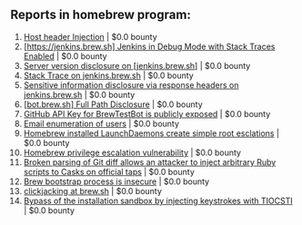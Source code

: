 ## Reports in homebrew program:
1. [Host header Injection](https://hackerone.com/reports/221908) | $0.0 bounty
2. [[https://jenkins.brew.sh] Jenkins in Debug Mode with Stack Traces Enabled](https://hackerone.com/reports/221833) | $0.0 bounty
3. [Server version disclosure on [jenkins.brew.sh]](https://hackerone.com/reports/221989) | $0.0 bounty
4. [Stack Trace on jenkins.brew.sh](https://hackerone.com/reports/222108) | $0.0 bounty
5. [Sensitive information disclosure via response headers on jenkins.brew.sh](https://hackerone.com/reports/222063) | $0.0 bounty
6. [[bot.brew.sh] Full Path Disclosure](https://hackerone.com/reports/222096) | $0.0 bounty
7. [GitHub API Key for BrewTestBot is publicly exposed](https://hackerone.com/reports/388740) | $0.0 bounty
8. [Email enumeration of users](https://hackerone.com/reports/221869) | $0.0 bounty
9. [Homebrew installed LaunchDaemons create simple root esclations](https://hackerone.com/reports/586251) | $0.0 bounty
10. [Homebrew privilege escalation vulnerability](https://hackerone.com/reports/593926) | $0.0 bounty
11. [Broken parsing of Git diff allows an attacker to inject arbitrary Ruby scripts to Casks on official taps](https://hackerone.com/reports/1167608) | $0.0 bounty
12. [Brew bootstrap process is insecure](https://hackerone.com/reports/1166535) | $0.0 bounty
13. [clickjacking at  brew.sh](https://hackerone.com/reports/1245972) | $0.0 bounty
14. [Bypass of the installation sandbox by injecting keystrokes with TIOCSTI](https://hackerone.com/reports/1283871) | $0.0 bounty